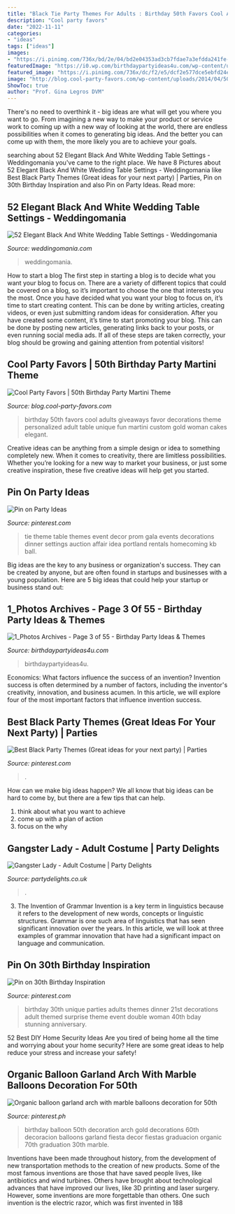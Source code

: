```yaml
---
title: "Black Tie Party Themes For Adults : Birthday 50th Favors Cool Adults Giveaways Favor Decorations Theme Personalized Adult Table Unique Fun Martini Custom Gold Woman Cakes Elegant"
description: "Cool party favors"
date: "2022-11-11"
categories:
- "ideas"
tags: ["ideas"]
images:
- "https://i.pinimg.com/736x/bd/2e/04/bd2e04353ad3cb7fdae7a3efdda241fe--unique-birthday-party-ideas-th-birthday-parties.jpg"
featuredImage: "https://i0.wp.com/birthdaypartyideas4u.com/wp-content/uploads/2018/05/Super-Chic-Chanel-Inspired-Birthday-Party-Colored-Bottles.jpeg?resize=570%2C760"
featured_image: "https://i.pinimg.com/736x/dc/f2/e5/dcf2e577dce5ebfd24edcfc9a93fa17b--black-tie-events-gala-dinner.jpg"
image: "http://blog.cool-party-favors.com/wp-content/uploads/2014/04/50th-birthday-favors.png"
ShowToc: true
author: "Prof. Gina Legros DVM"
---
```



There's no need to overthink it - big ideas are what will get you where you want to go. From imagining a new way to make your product or service work to coming up with a new way of looking at the world, there are endless possibilities when it comes to generating big ideas. And the better you can come up with them, the more likely you are to achieve your goals.

	

		
searching about 52 Elegant Black And White Wedding Table Settings - Weddingomania you've came to the right place. We have 8 Pictures about 52 Elegant Black And White Wedding Table Settings - Weddingomania like Best Black Party Themes (Great ideas for your next party) | Parties, Pin on 30th Birthday Inspiration and also Pin on Party Ideas. Read more:
		
    
## 52 Elegant Black And White Wedding Table Settings - Weddingomania

<img loading=lazy src="https://i.weddingomania.com/elegant-black-and-white-wedding-table-settings-32.jpg" onerror="this.onerror=null;this.src='https://tse3.mm.bing.net/th?id=OIP.dtUtULTJlFX2SrNEz_VajgHaKN&amp;pid=15.1';" alt="52 Elegant Black And White Wedding Table Settings - Weddingomania">

_Source: weddingomania.com_

>weddingomania. 

	

How to start a blog
The first step in starting a blog is to decide what you want your blog to focus on. There are a variety of different topics that could be covered on a blog, so it’s important to choose the one that interests you the most. Once you have decided what you want your blog to focus on, it’s time to start creating content. This can be done by writing articles, creating videos, or even just submitting random ideas for consideration. After you have created some content, it’s time to start promoting your blog. This can be done by posting new articles, generating links back to your posts, or even running social media ads. If all of these steps are taken correctly, your blog should be growing and gaining attention from potential visitors!

    
## Cool Party Favors | 50th Birthday Party Martini Theme

<img loading=lazy src="http://blog.cool-party-favors.com/wp-content/uploads/2014/04/50th-birthday-favors.png" onerror="this.onerror=null;this.src='https://tse3.mm.bing.net/th?id=OIP.5yU8Xpcfm2Vvk6xoHEvMLwHaK9&amp;pid=15.1';" alt="Cool Party Favors | 50th Birthday Party Martini Theme">

_Source: blog.cool-party-favors.com_

>birthday 50th favors cool adults giveaways favor decorations theme personalized adult table unique fun martini custom gold woman cakes elegant. 

	

Creative ideas can be anything from a simple design or idea to something completely new. When it comes to creativity, there are limitless possibilities. Whether you’re looking for a new way to market your business, or just some creative inspiration, these five creative ideas will help get you started.

    
## Pin On Party Ideas

<img loading=lazy src="https://i.pinimg.com/736x/dc/f2/e5/dcf2e577dce5ebfd24edcfc9a93fa17b--black-tie-events-gala-dinner.jpg" onerror="this.onerror=null;this.src='https://tse4.mm.bing.net/th?id=OIP.GrQhFBOBlKPMN5UZqx5VCAHaHt&amp;pid=15.1';" alt="Pin on Party Ideas">

_Source: pinterest.com_

>tie theme table themes event decor prom gala events decorations dinner settings auction affair idea portland rentals homecoming kb ball. 

	

Big ideas are the key to any business or organization's success. They can be created by anyone, but are often found in startups and businesses with a young population. Here are 5 big ideas that could help your startup or business stand out: 

    
## 1_Photos Archives - Page 3 Of 55 - Birthday Party Ideas &amp; Themes

<img loading=lazy src="https://i0.wp.com/birthdaypartyideas4u.com/wp-content/uploads/2018/05/Super-Chic-Chanel-Inspired-Birthday-Party-Colored-Bottles.jpeg?resize=570%2C760" onerror="this.onerror=null;this.src='https://tse3.mm.bing.net/th?id=OIP.JTOchm1AbhxqYA09bpX7FwHaJ4&amp;pid=15.1';" alt="1_Photos Archives - Page 3 of 55 - Birthday Party Ideas &amp; Themes">

_Source: birthdaypartyideas4u.com_

>birthdaypartyideas4u. 

	

Economics: What factors influence the success of an invention?
Invention success is often determined by a number of factors, including the inventor's creativity, innovation, and business acumen. In this article, we will explore four of the most important factors that influence invention success.

    
## Best Black Party Themes (Great Ideas For Your Next Party) | Parties

<img loading=lazy src="https://i.pinimg.com/736x/f4/8e/b4/f48eb405234e5da85a6a31dc3d9bc132.jpg" onerror="this.onerror=null;this.src='https://tse2.mm.bing.net/th?id=OIP.dvqjIfRnQHEX-aLhVrfudQHaLH&amp;pid=15.1';" alt="Best Black Party Themes (Great ideas for your next party) | Parties">

_Source: pinterest.com_

>. 

	

How can we make big ideas happen?
We all know that big ideas can be hard to come by, but there are a few tips that can help. 
1. think about what you want to achieve 
2. come up with a plan of action 
3. focus on the why 

    
## Gangster Lady - Adult Costume | Party Delights

<img loading=lazy src="https://images.partydelights.co.uk/FANC/16/517/pla/v1/flxm/4.jpg" onerror="this.onerror=null;this.src='https://tse1.mm.bing.net/th?id=OIP.t7uK02GvTHJAbC3X-uk4hAHaJ4&amp;pid=15.1';" alt="Gangster Lady - Adult Costume | Party Delights">

_Source: partydelights.co.uk_

>. 

	

3. The Invention of Grammar
Invention is a key term in linguistics because it refers to the development of new words, concepts or linguistic structures. Grammar is one such area of linguistics that has seen significant innovation over the years. In this article, we will look at three examples of grammar innovation that have had a significant impact on language and communication.

    
## Pin On 30th Birthday Inspiration

<img loading=lazy src="https://i.pinimg.com/736x/bd/2e/04/bd2e04353ad3cb7fdae7a3efdda241fe--unique-birthday-party-ideas-th-birthday-parties.jpg" onerror="this.onerror=null;this.src='https://tse4.mm.bing.net/th?id=OIP.pXibzKJu8JZ6K09u_d9bOAHaOq&amp;pid=15.1';" alt="Pin on 30th Birthday Inspiration">

_Source: pinterest.com_

>birthday 30th unique parties adults themes dinner 21st decorations adult themed surprise theme event double woman 40th bday stunning anniversary. 

	

52 Best DIY Home Security Ideas
Are you tired of being home all the time and worrying about your home security? Here are some great ideas to help reduce your stress and increase your safety!

    
## Organic Balloon Garland Arch With Marble Balloons Decoration For 50th

<img loading=lazy src="https://i.pinimg.com/736x/d3/00/f9/d300f9fb49ed32aa4321ad065ac43cd3.jpg" onerror="this.onerror=null;this.src='https://tse4.mm.bing.net/th?id=OIP.zTTn53Yx_Q-qYR6boVDy_QAAAA&amp;pid=15.1';" alt="Organic balloon garland arch with marble balloons decoration for 50th">

_Source: pinterest.ph_

>birthday balloon 50th decoration arch gold decorations 60th decoracion balloons garland fiesta decor fiestas graduacion organic 70th graduation 30th marble. 

	

Inventions have been made throughout history, from the development of new transportation methods to the creation of new products. Some of the most famous inventions are those that have saved people lives, like antibiotics and wind turbines. Others have brought about technological advances that have improved our lives, like 3D printing and laser surgery. However, some inventions are more forgettable than others. One such invention is the electric razor, which was first invented in 188
